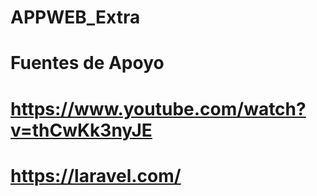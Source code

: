 # APPWEB_Extra

# Fuentes de Apoyo
# https://www.youtube.com/watch?v=thCwKk3nyJE
# https://laravel.com/
